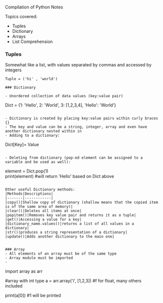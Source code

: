 Compilation of Python Notes  

Topics covered:  
- Tuples  
- Dictionary  
- Arrays  
- List Comprehension  

### Tuples
Somewhat like a list, with values separated by commas and accessed by integers  
```
Tuple = ('hi' , 'world')  

### Dictionary

- Unordered collection of data values (key:value pair)  
```
Dict = {1: 'Hello', 2: 'World', 3: [1,2,3,4], 'Hello': 'World'}
```

- Dictionary is created by placing key:value pairs within curly braces {}  
- The key and value can be a string, integer, array and even have another dictionary nested within in  
- Adding to a dictionary:  
```
Dict[Key]= Value  
```

- Deleting from dictionary (pop-ed element can be assigned to a variable and be used as well):  
```
element = Dict.pop(1)  
print(element) #will return 'Hello' based on Dict above  
```

Other useful Dictionary methods:
|Methods|Descriptions|
|-------|------------|
|copy()|Shallow copy of dictionary (shallow means that the copied item is of the same area of memory)|
|clear()|Deletes all items at once|
|popitem()|Removes key value pair and returns it as a tuple|
|get()|Accessing a value for a key|
|dictionary_name.values()|returns a list of all values in a dictionary|
|str()|produces a string representation of a dictionary|
|update()|Adds another dictionary to the main one|


### Array
- All elements of an array must be of the same type  
- Array module must be imported  
- 
```
import array as arr

#array with int type
a = arr.array('i', [1,2,3])
#f for float, many others included

print(a[0]) #1 will be printed
```




